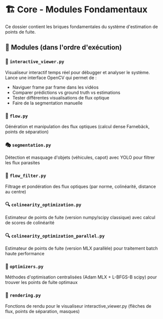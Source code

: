 # 🏗️ Core - Modules Fondamentaux

Ce dossier contient les briques fondamentales du système d'estimation de points de fuite.

## 📁 Modules (dans l'ordre d'exécution)

### 🚀 **`interactive_viewer.py`** 
Visualiseur interactif temps réel pour débugger et analyser le système. Lance une interface OpenCV qui permet de :
- Naviguer frame par frame dans les vidéos
- Comparer prédictions vs ground truth vs estimations
- Tester différentes visualisations de flux optique
- Faire de la segmentation manuelle

### 🎥 **`flow.py`** 
Génération et manipulation des flux optiques (calcul dense Farnebäck, points de séparation)

### 🎭 **`segmentation.py`** 
Détection et masquage d'objets (véhicules, capot) avec YOLO pour filtrer les flux parasites

### 🔧 **`flow_filter.py`** 
Filtrage et pondération des flux optiques (par norme, colinéarité, distance au centre)

### 🔍 **`colinearity_optimization.py`** 
Estimateur de points de fuite (version numpy/scipy classique) avec calcul de scores de colinéarité

### 🔍 **`colinearity_optimization_parallel.py`** 
Estimateur de points de fuite (version MLX parallèle) pour traitement batch haute performance

### 🎯 **`optimizers.py`** 
Méthodes d'optimisation centralisées (Adam MLX + L-BFGS-B scipy) pour trouver les points de fuite optimaux

### 🎨 **`rendering.py`** 
Fonctions de rendu pour le visualiseur interactive_viewer.py (flèches de flux, points de séparation, masques) 